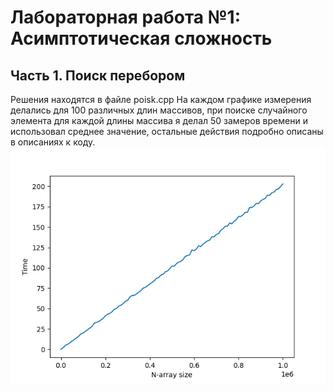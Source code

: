 # Лабораторная работа №1: Асимптотическая сложность
## Часть 1. Поиск перебором
Решения находятся в файле poisk.cpp
На каждом графике измерения делались для 100 
различных длин массивов, при поиске случайного элемента для каждой длины массива я делал 50 замеров времени и использовал среднее значение, остальные действия подробно описаны в описаниях к коду.
![](https://github.com/egorrts/c-_2023_inf/blob/7edabe823ad5acf1fbe2222683997b459bad40a9/%D0%BB%D0%B0%D0%B1%D0%B01%20c%2B%2B/%D0%BB%D0%B8%D0%BD_%D0%BF%D0%BE%D0%B8%D1%81%D0%BA_%D0%BD%D0%B5%D1%81_%D1%8D%D0%BB.png)
